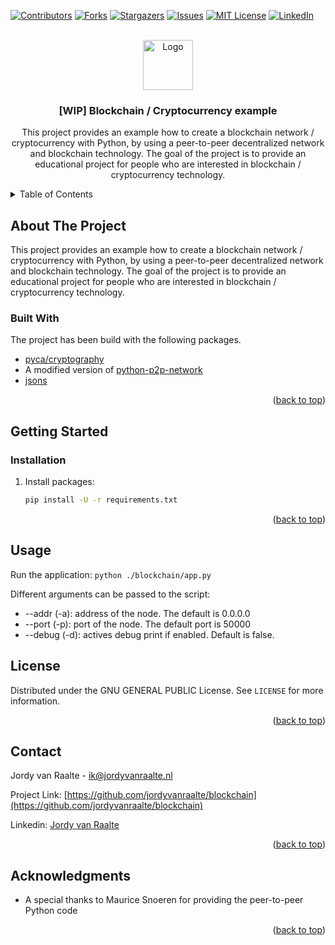 <!-- PROJECT SHIELDS -->
[![Contributors][contributors-shield]][contributors-url]
[![Forks][forks-shield]][forks-url]
[![Stargazers][stars-shield]][stars-url]
[![Issues][issues-shield]][issues-url]
[![MIT License][license-shield]][license-url]
[![LinkedIn][linkedin-shield]][linkedin-url]



<!-- PROJECT LOGO -->
<br />
<div align="center">
  <a href="https://github.com/jordyvanraalte/blockchain">
    <img src="images/logo.png" alt="Logo" width="80" height="80">
  </a>

<h3 align="center">[WIP] Blockchain / Cryptocurrency example</h3>
  <p align="center">
    This project provides an example how to create a blockchain network / cryptocurrency with Python,
    by using a peer-to-peer decentralized network and blockchain technology. The goal of the project is to provide an educational project for people who are interested in blockchain / cryptocurrency technology.
    <br />
  </p>
</div>

<details>
  <summary>Table of Contents</summary>
  <ol>
    <li>
      <a href="#about-the-project">About The Project</a>
    </li>
    <li>
      <a href="#getting-started">Getting Started</a>
      <ul>
        <li><a href="#installation">Installation</a></li>
      </ul>
    </li>
    <li><a href="#usage">Usage</a></li>
    <li><a href="#contributing">Contributing</a></li>
    <li><a href="#license">License</a></li>
    <li><a href="#contact">Contact</a></li>
    <li><a href="#acknowledgments">Acknowledgments</a></li>
  </ol>
</details>

## About The Project
This project provides an example how to create a blockchain network / cryptocurrency with Python,
    by using a peer-to-peer decentralized network and blockchain technology. The goal of the project is to provide an educational project for people who are interested in blockchain / cryptocurrency technology.


### Built With
The project has been build with the following packages.
* [pyca/cryptography](https://cryptography.io/en/latest/)
* A modified version of [python-p2p-network](https://github.com/macsnoeren/python-p2p-network) 
* [jsons](https://github.com/ramonhagenaars/jsons)



<p align="right">(<a href="#top">back to top</a>)</p>



<!-- GETTING STARTED -->
## Getting Started

### Installation
1. Install packages:
   ```sh
   pip install -U -r requirements.txt
   ```

<p align="right">(<a href="#top">back to top</a>)</p>



<!-- USAGE EXAMPLES -->
## Usage
Run the application:
    ```
        python ./blockchain/app.py 
    ```

Different arguments can be passed to the script:

- --addr (-a): address of the node. The default is 0.0.0.0
- --port (-p): port of the node. The default port is 50000
- --debug (-d): actives debug print if enabled. Default is false.

<!-- LICENSE -->
## License

Distributed under the GNU GENERAL PUBLIC License. See `LICENSE` for more information.

<p align="right">(<a href="#top">back to top</a>)</p>



<!-- CONTACT -->
## Contact

Jordy van Raalte - ik@jordyvanraalte.nl

Project Link: [https://github.com/jordyvanraalte/blockchain](https://github.com/jordyvanraalte/blockchain)

Linkedin: [Jordy van Raalte](https://www.linkedin.com/in/jordy-van-raalte/)
<p align="right">(<a href="#top">back to top</a>)</p>



<!-- ACKNOWLEDGMENTS -->
## Acknowledgments

* A special thanks to Maurice Snoeren for providing the peer-to-peer Python code[]()


<p align="right">(<a href="#top">back to top</a>)</p>



<!-- MARKDOWN LINKS & IMAGES -->
<!-- https://www.markdownguide.org/basic-syntax/#reference-style-links -->
[contributors-shield]: https://img.shields.io/github/contributors/jordyvanraalte/blockchain.svg?style=for-the-badge
[contributors-url]: https://github.com/jordyvanraalte/blockchain/graphs/contributors
[forks-shield]: https://img.shields.io/github/forks/jordyvanraalte/blockchain.svg?style=for-the-badge
[forks-url]: https://github.com/jordyvanraalte/blockchain/network/members
[stars-shield]: https://img.shields.io/github/stars/jordyvanraalte/blockchain.svg?style=for-the-badge
[stars-url]: https://github.com/jordyvanraalte/blockchain/stargazers
[issues-shield]: https://img.shields.io/github/issues/jordyvanraalte/blockchain.svg?style=for-the-badge
[issues-url]: https://github.com/jordyvanraalte/blockchain/issues
[license-shield]: https://img.shields.io/github/license/jordyvanraalte/blockchain.svg?style=for-the-badge
[license-url]: https://github.com/jordyvanraalte/blockchain/blob/main/LICENSE
[linkedin-shield]: https://img.shields.io/badge/-LinkedIn-black.svg?style=for-the-badge&logo=linkedin&colorB=555
[linkedin-url]: https://www.linkedin.com/in/jordy-van-raalte/
[product-screenshot]: images/screenshot.png
